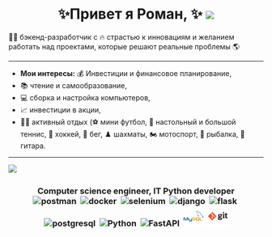  <h1 align="center">✨Привет я  Роман, <a href="https://t.me/asvpnsupport" target="_blank"></a> ✨
<img src="https://github.com/blackcater/blackcater/raw/main/images/Hi.gif" height="32"/></h1>

👨‍💻  бэкенд-разработчик  с  🔥 страстью  к  инновациям и желанием работать над проектами, которые решают реальные проблемы 🌎  

---


*   **Мои  интересы:**  💰  Инвестиции  и  финансовое  планирование,
*   📚  чтение  и  самообразование,
*   💻  сборка  и  настройка  компьютеров,
*   📈  инвестиции  в  акции,
*   🏃‍♂️  активный  отдых  (⚽️  мини  футбол,  🏓  настольный  и  большой  теннис,  🏒  хоккей,  🏃  бег,  ♟️  шахматы,  🏍️  мотоспорт,  🎣  рыбалка,  🎸 гитара.

---
<a href="https://github.com/CapitanGrant/github-profile-views-counter">
    <img src="https://komarev.com/ghpvc/?username=CapitanGrant&style=for-the-badge">
</a>
<h3 align="center">Computer science engineer, IT Python developer
  <div>
    <img src="https://cdn.jsdelivr.net/gh/devicons/devicon@latest/icons/postman/postman-original.svg" title="postman"  alt="postman" width="40" height="40"/>&nbsp;
    <img src="https://cdn.jsdelivr.net/gh/devicons/devicon@latest/icons/docker/docker-original.svg" title="docker"  alt="docker" width="40" height="40"/>&nbsp;
    <img src="https://cdn.jsdelivr.net/gh/devicons/devicon@latest/icons/selenium/selenium-original.svg" title="selenium"  alt="selenium" width="40" height="40"/>&nbsp;
    <img src="https://cdn.jsdelivr.net/gh/devicons/devicon@latest/icons/django/django-plain.svg" title="django"  alt="django" width="40" height="40"/>&nbsp;
    <img src="https://cdn.jsdelivr.net/gh/devicons/devicon@latest/icons/flask/flask-original.svg" title="flask"  alt="flask" width="40" height="40"/>&nbsp;            
    <img src="https://cdn.jsdelivr.net/gh/devicons/devicon@latest/icons/postgresql/postgresql-original.svg" title="postgresql"  alt="postgresql" width="40" height="40"/>&nbsp; 
    <img src="https://cdn.jsdelivr.net/gh/devicons/devicon@latest/icons/python/python-original.svg" title="Python"  alt="Python" width="40" height="40"/>&nbsp;
    <img src="https://cdn.jsdelivr.net/gh/devicons/devicon@latest/icons/fastapi/fastapi-original.svg" title="FastAPI"  alt="FastAPI" width="40" height="40"/>&nbsp;
    <img src="https://github.com/devicons/devicon/blob/master/icons/mysql/mysql-original-wordmark.svg" title="MySQL"  alt="MySQL" width="40" height="40"/>&nbsp;
    <img src="https://github.com/devicons/devicon/blob/master/icons/git/git-original-wordmark.svg" title="Git" **alt="Git" width="40" height="40"/>
  </div>   
</h3>

